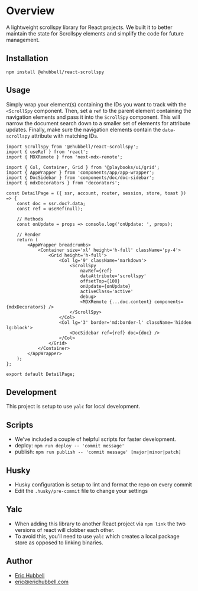 # Overview
A lightweight scrollspy library for React projects.
We built it to better maintain the state for Scrollspy elements and simplify the code for future management.

## Installation
```
npm install @ehubbell/react-scrollspy
```

## Usage
Simply wrap your element(s) containing the IDs you want to track with the `<ScrollSpy` component.
Then, set a `ref` to the parent element containing the navigation elements and pass it into the `ScrollSpy` component.
This will narrow the document search down to a smaller set of elements for attribute updates.
Finally, make sure the navigation elements contain the `data-scrollspy` attribute with matching IDs.

```tsx
import ScrollSpy from '@ehubbell/react-scrollspy';
import { useRef } from 'react';
import { MDXRemote } from 'next-mdx-remote';

import { Col, Container, Grid } from '@playbooks/ui/grid';
import { AppWrapper } from 'components/app/app-wrapper';
import { DocSidebar } from 'components/doc/doc-sidebar';
import { mdxDecorators } from 'decorators';

const DetailPage = ({ ssr, account, router, session, store, toast }) => {
	const doc = ssr.doc?.data;
	const ref = useRef(null);

	// Methods
	const onUpdate = props => console.log('onUpdate: ', props);

	// Render
	return (
		<AppWrapper breadcrumbs>
			<Container size='xl' height='h-full' className='py-4'>
				<Grid height='h-full'>
					<Col lg='9' className='markdown'>
						<ScrollSpy
							navRef={ref}
							dataAttribute='scrollspy'
							offsetTop={100}
							onUpdate={onUpdate}
							activeClass='active'
							debug>
							<MDXRemote {...doc.content} components={mdxDecorators} />
						</ScrollSpy>
					</Col>
					<Col lg='3' border='md:border-l' className='hidden lg:block'>
						<DocSidebar ref={ref} doc={doc} />
					</Col>
				</Grid>
			</Container>
		</AppWrapper>
	);
};

export default DetailPage;

```

## Development
This project is setup to use `yalc` for local development.

## Scripts
- We've included a couple of helpful scripts for faster development.
- deploy: `npm run deploy -- 'commit message'`
- publish: `npm run publish -- 'commit message' [major|minor|patch]`

## Husky
- Husky configuration is setup to lint and format the repo on every commit
- Edit the `.husky/pre-commit` file to change your settings

## Yalc
- When adding this library to another React project via `npm link` the two versions of react will clobber each other.
- To avoid this, you'll need to use `yalc` which creates a local package store as opposed to linking binaries.

## Author
- [Eric Hubbell](http://www.erichubbell.com)
- eric@erichubbell.com
